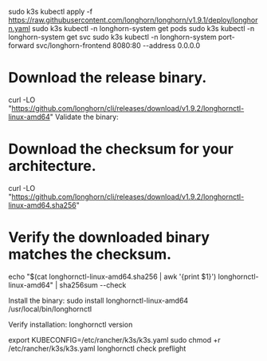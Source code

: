 sudo k3s kubectl apply -f https://raw.githubusercontent.com/longhorn/longhorn/v1.9.1/deploy/longhorn.yaml
sudo k3s kubectl -n longhorn-system get pods
sudo k3s kubectl -n longhorn-system get svc
sudo k3s kubectl -n longhorn-system port-forward svc/longhorn-frontend 8080:80 --address 0.0.0.0


# Download the release binary.
curl -LO "https://github.com/longhorn/cli/releases/download/v1.9.2/longhornctl-linux-amd64"
Validate the binary:

# Download the checksum for your architecture.
curl -LO "https://github.com/longhorn/cli/releases/download/v1.9.2/longhornctl-linux-amd64.sha256"

# Verify the downloaded binary matches the checksum.
echo "$(cat longhornctl-linux-amd64.sha256 | awk '{print $1}') longhornctl-linux-amd64" | sha256sum --check

Install the binary:
sudo install longhornctl-linux-amd64 /usr/local/bin/longhornctl

Verify installation:
longhornctl version

 export KUBECONFIG=/etc/rancher/k3s/k3s.yaml
sudo chmod +r /etc/rancher/k3s/k3s.yaml
longhornctl check preflight